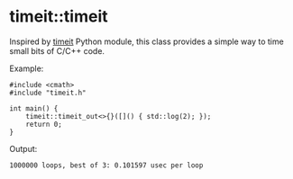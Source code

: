 # timeit::timeit

Inspired by [timeit](https://docs.python.org/3.0/library/timeit.html) Python module,
this class provides a simple way to time small bits of C/C++ code.
 
Example:

    #include <cmath>
    #include "timeit.h"
    
    int main() {
        timeit::timeit_out<>{}([]() { std::log(2); });
        return 0;
    }

Output:

    1000000 loops, best of 3: 0.101597 usec per loop
